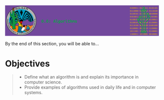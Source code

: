 ![header](assets/header.png)

By the end of this section, you will be able to...

# Objectives

> - Define what an algorithm is and explain its importance in computer science.
> - Provide examples of algorithms used in daily life and in computer systems.
